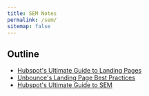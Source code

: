 ```yaml
---
title: SEM Notes
permalink: /sem/
sitemap: false
---
```


## Outline
* [Hubspot's Ultimate Guide to Landing Pages](https://blog.hubspot.com/marketing/landing-page-best-practices)
* [Unbounce's Landing Page Best Practices](https://unbounce.com/landing-page-articles/landing-page-best-practices/)
* [Hubspot's Ultimate Guide to SEM](https://blog.hubspot.com/marketing/search-engine-marketing)
